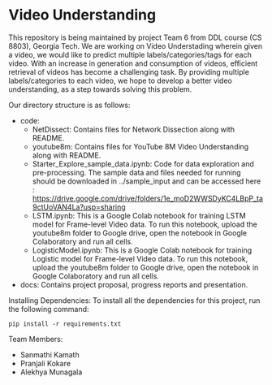 # Video Understanding
This repository is being maintained by project Team 6 from DDL course (CS 8803), Georgia Tech. We are working on Video Understading wherein given a video, we would like to predict multiple labels/categories/tags for each video. With an increase in generation and consumption of videos, efficient retrieval of videos has become a challenging task. By providing multiple labels/categories to each video, we hope to develop a better video understanding, as a step towards solving this problem. 

Our directory structure is as follows:
- code:
  - NetDissect: Contains files for Network Dissection along with README.
  - youtube8m: Contains files for YouTube 8M Video Understanding along with README.
  - Starter_Explore_sample_data.ipynb: Code for data exploration and pre-processing. The sample data and files needed for running should be downloaded in ../sample_input and can be accessed here : https://drive.google.com/drive/folders/1e_moD2WWSDyKC4LBpP_ta9ctUoVAN4La?usp=sharing  
  - LSTM.ipynb: This is a Google Colab notebook for training LSTM model for Frame-level Video data. To run this notebook, upload the youtube8m folder to Google drive, open the notebook in Google Colaboratory and run all cells. 
  - LogisticModel.ipynb: This is a Google Colab notebook for training Logistic model for Frame-level Video data. To run this notebook, upload the youtube8m folder to Google drive, open the notebook in Google Colaboratory and run all cells. 
- docs: Contains project proposal, progress reports and presentation.

Installing Dependencies:
To install all the dependencies for this project, run the following command:
```
pip install -r requirements.txt
```


Team Members:
- Sanmathi Kamath
- Pranjali Kokare
- Alekhya Munagala
